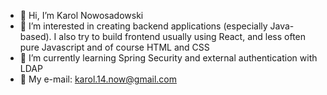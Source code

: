 - 👋 Hi, I’m Karol Nowosadowski
- 👀 I’m interested in creating backend applications (especially Java-based). I also try to build frontend usually using React, and less often pure Javascript and of course HTML and CSS
- 🌱 I’m currently learning Spring Security and external authentication with LDAP
- 💞️ My e-mail: karol.14.now@gmail.com


